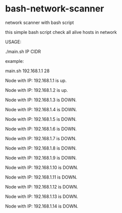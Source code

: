 # bash-network-scanner
network scanner with bash script


this simple bash script check all alive hosts in network

USAGE:

./main.sh IP CIDR

example:

main.sh 192.168.1.1 28

Node with IP: 192.168.1.1 is up.

Node with IP: 192.168.1.2 is up.

Node with IP: 192.168.1.3 is DOWN.

Node with IP: 192.168.1.4 is DOWN.

Node with IP: 192.168.1.5 is DOWN.

Node with IP: 192.168.1.6 is DOWN.

Node with IP: 192.168.1.7 is DOWN.

Node with IP: 192.168.1.8 is DOWN.

Node with IP: 192.168.1.9 is DOWN.

Node with IP: 192.168.1.10 is DOWN.

Node with IP: 192.168.1.11 is DOWN.

Node with IP: 192.168.1.12 is DOWN.

Node with IP: 192.168.1.13 is DOWN.

Node with IP: 192.168.1.14 is DOWN.
